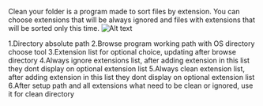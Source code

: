 Clean your folder is a program made to sort files by extension.
You can choose extensions that will be always ignored and files with extensions that will be sorted only this time.
![Alt text](https://cdn.discordapp.com/attachments/563716070922256394/700186166242181150/illustration.png "User guide")

1.Directory absolute path
2.Browse program working path with OS directory choose tool
3.Extension list for optional choice, updating after browse directory
4.Always ignore extensions list, after adding extension in this list they dont display on optional extension list
5.Always clean extension list, after adding extension in this list they dont display on optional extension list
6.After setup path and all extensions what need to be clean or ignored, use it for clean directory
